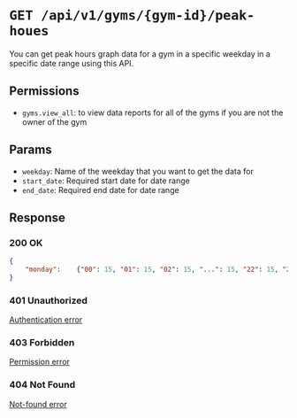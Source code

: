 # `GET /api/v1/gyms/{gym-id}/peak-houes`
You can get peak hours graph data for a gym in a specific weekday in a specific date range using this API.


## Permissions

- `gyms.view_all`: to view data reports for all of the gyms if you are not the owner of the gym

## Params

- `weekday`: Name of the weekday that you want to get the data for
- `start_date`: Required start date for date range
- `end_date`: Required end date for date range

## Response

### 200 OK

```json
{
    "monday":    {"00": 15, "01": 15, "02": 15, "...": 15, "22": 15, "23": 15},
}
```

### 401 Unauthorized
[Authentication error](../authentication-errors.md)

### 403 Forbidden
[Permission error](../permission-errors.md)

### 404 Not Found
[Not-found error](../not-found-errors.md)
